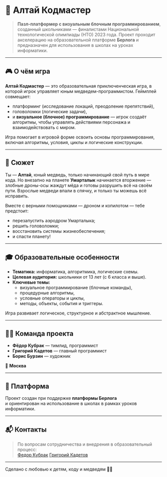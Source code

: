 # 🐻 Алтай Кодмастер

> **Пазл-платформер с визуальным блочным программированием**, созданный школьниками — финалистами Национальной технологической олимпиады (НТО) 2023 года. Проект проходит акселерацию на образовательной платформе **Берлога** и предназначен для использования в школах на уроках информатики.

---

## 🎮 О чём игра

**Алтай Кодмастер** — это образовательная приключенческая игра, в которой игрок управляет юным медведем-программистом. Геймплей совмещает:

- платформинг (исследование локаций, преодоление препятствий),
- головоломки (логические задачи),
- и **визуальное (блочное) программирование** — игрок создаёт алгоритмы, чтобы управлять действиями персонажа и взаимодействовать с миром.

Игра помогает в игровой форме освоить основы программирования, включая алгоритмы, условия, циклы и логические конструкции.

---

## 📖 Сюжет

Ты — **Алтай**, юный медведь, только начинающий свой путь в мире кода. Но внезапно на планете **Умарталык** начинается вторжение — злобные дроны-осы жаждут мёда и готовы разрушить всё на своём пути. Взрослые медведи впали в спячку, и только ты можешь всё исправить.

Вместе с верными помощниками — дроном и копилотом — тебе предстоит:

- перезапустить аэродром Умарталыка;
- решить головоломки;
- восстановить системы жизнеобеспечения;
- и спасти планету!

---

## 🎓 Образовательные особенности

- **Тематика:** информатика, алгоритмика, логические схемы.
- **Целевая аудитория:** школьники от 13 лет (с 6 класса и выше).
- **Ключевые темы:**
  - визуальное программирование (блочные команды),
  - процедурные алгоритмы,
  - условные операторы и циклы,
  - методы, объекты, события и триггеры.

Игра развивает логическое, структурное и абстрактное мышление.

---

## 👨‍💻 Команда проекта

- **Фёдор Кубрак** — тимлид, программист  
- **Григорий Кадетов** — главный программист  
- **Борис Бурзин** — художник  

📍 **Москва**

---

## 🐾 Платформа

Проект создан при поддержке **платформы Берлога**  
и ориентирован на использование в школах в рамках уроков информатики.

---

## 📬 Контакты

> По вопросам сотрудничества и внедрения в образовательный процесс:\
> [Федор Кубрак](https://t.me/quq1quq)
> [Григорий Кадетов](https://t.me/golodnenkiy)

---

Сделано с любовью к детям, коду и медведям 🐻💛
